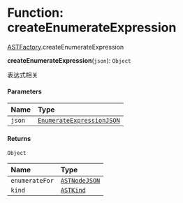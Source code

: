# Function: createEnumerateExpression

[ASTFactory](/auto-docs/variable-plugin/modules/ASTFactory.md).createEnumerateExpression

**createEnumerateExpression**(`json`): `Object`

表达式相关

#### Parameters

| Name | Type |
| :------ | :------ |
| `json` | [`EnumerateExpressionJSON`](/auto-docs/variable-plugin/interfaces/EnumerateExpressionJSON.md) |

#### Returns

`Object`

| Name | Type |
| :------ | :------ |
| `enumerateFor` | [`ASTNodeJSON`](/auto-docs/variable-plugin/interfaces/ASTNodeJSON.md) |
| `kind` | [`ASTKind`](/auto-docs/variable-plugin/enums/ASTKind.md) |
